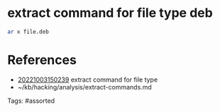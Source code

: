 # extract command for file type deb
```bash
ar x file.deb
```

# References
- [20221003150239](/zet/20221003150239/) extract command for file type
- ~/kb/hacking/analysis/extract-commands.md

Tags:
    #assorted

